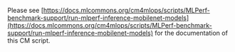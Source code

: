 Please see [https://docs.mlcommons.org/cm4mlops/scripts/MLPerf-benchmark-support/run-mlperf-inference-mobilenet-models](https://docs.mlcommons.org/cm4mlops/scripts/MLPerf-benchmark-support/run-mlperf-inference-mobilenet-models) for the documentation of this CM script.
